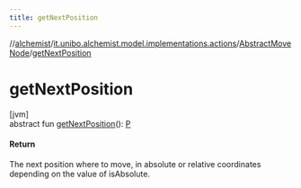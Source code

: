 ```yaml
---
title: getNextPosition
---
```

//[alchemist](../../../index.html)/[it.unibo.alchemist.model.implementations.actions](../index.html)/[AbstractMoveNode](index.html)/[getNextPosition](get-next-position.html)



# getNextPosition



[jvm]\
abstract fun [getNextPosition](get-next-position.html)(): [P](../../it.unibo.alchemist.model.interfaces/-route/index.html)



#### Return



The next position where to move, in absolute or relative coordinates depending on the value of isAbsolute.




